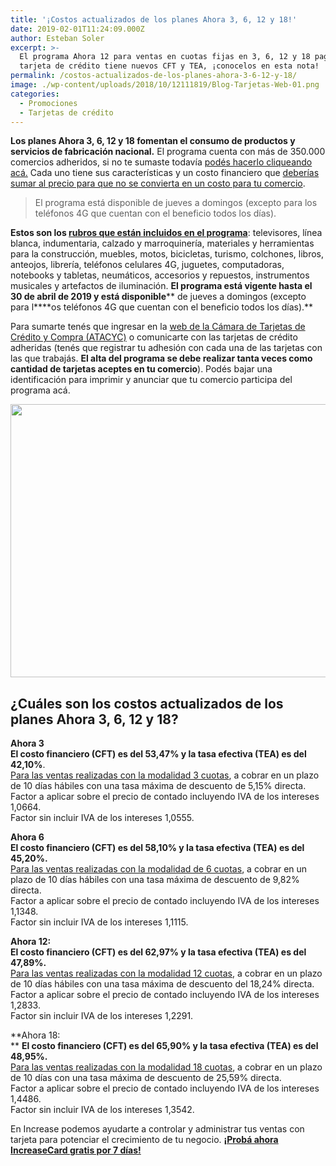 ```yaml
---
title: '¡Costos actualizados de los planes Ahora 3, 6, 12 y 18!'
date: 2019-02-01T11:24:09.000Z
author: Esteban Soler
excerpt: >-
  El programa Ahora 12 para ventas en cuotas fijas en 3, 6, 12 y 18 pagos con
  tarjeta de crédito tiene nuevos CFT y TEA, ¡conocelos en esta nota!
permalink: /costos-actualizados-de-los-planes-ahora-3-6-12-y-18/
image: ./wp-content/uploads/2018/10/12111819/Blog-Tarjetas-Web-01.png
categories:
  - Promociones
  - Tarjetas de crédito
---
```

**Los planes Ahora 3, 6, 12 y 18 fomentan el consumo de productos y servicios de fabricación nacional.** El programa cuenta con más de 350.000 comercios adheridos, si no te sumaste todavía [podés hacerlo cliqueando acá.](http://www.ahora12.gob.ar/comercios.php) Cada uno tiene sus características y un costo financiero que [deberías sumar al precio para que no se convierta en un costo para tu comercio](https://increasecard.com/ventas-con-tarjeta-en-cuotas-conoce-el-costo/).

> El programa está disponible de jueves a domingos (excepto para los teléfonos 4G que cuentan con el beneficio todos los días).

**Estos son los [rubros que están incluidos en el programa](http://www.ahora12.gob.ar/rubros.htm)**: televisores, línea blanca, indumentaria, calzado y marroquinería, materiales y herramientas para la construcción, muebles, motos, bicicletas, turismo, colchones, libros, anteojos, librería, teléfonos celulares 4G, juguetes, computadoras, notebooks y tabletas, neumáticos, accesorios y repuestos, instrumentos musicales y artefactos de iluminación. **El programa está vigente hasta el 30 de abril de 2019 y está disponible**** de jueves a domingos (excepto para l****os teléfonos 4G que cuentan con el beneficio todos los días).**

Para sumarte tenés que ingresar en la [web de la Cámara de Tarjetas de Crédito y Compra (ATACYC)](http://www.atacyc.com.ar/) o comunicarte con las tarjetas de crédito adheridas (tenés que registrar tu adhesión con cada una de las tarjetas con las que trabajás. **El alta del programa se debe realizar tanta veces como cantidad de tarjetas aceptes en tu comercio**). Podés bajar una identificación para imprimir y anunciar que tu comercio participa del programa acá.

[<img class="aligncenter wp-image-4730 size-full" src="https://d1nzec96y7u1ro.cloudfront.net/wp-content/uploads/2018/01/06133258/Banner-News-02.png" alt="" width="885" height="437" srcset="https://d1nzec96y7u1ro.cloudfront.net/wp-content/uploads/2018/01/06133258/Banner-News-02.png 885w, https://d1nzec96y7u1ro.cloudfront.net/wp-content/uploads/2018/01/06133258/Banner-News-02-300x148.png 300w, https://d1nzec96y7u1ro.cloudfront.net/wp-content/uploads/2018/01/06133258/Banner-News-02-768x379.png 768w" sizes="(max-width: 885px) 100vw, 885px" />](http://bit.ly/2D1YKac)

## ¿Cuáles son los costos actualizados de los planes Ahora 3, 6, 12 y 18?

**Ahora 3  
El costo financiero (CFT) es del 53,47% y la tasa efectiva (TEA) es del 42,10%**.  
[Para las ventas realizadas con la modalidad 3 cuotas](https://increasecard.com/vender-en-cuotas-con-ahora-3-y-ahora-6-todo-lo-que-tenes-que-saber/), a cobrar en un plazo de 10 días hábiles con una tasa máxima de descuento de 5,15% directa.  
Factor a aplicar sobre el precio de contado incluyendo IVA de los intereses 1,0664.  
Factor sin incluir IVA de los intereses 1,0555.

**Ahora 6  
El costo financiero (CFT) es del 58,10% y la tasa efectiva (TEA) es del 45,20%.**  
[Para las ventas realizadas con la modalidad de 6 cuotas](https://increasecard.com/vender-en-cuotas-con-ahora-3-y-ahora-6-todo-lo-que-tenes-que-saber/), a cobrar en un plazo de 10 días hábiles con una tasa máxima de descuento de 9,82% directa.  
Factor a aplicar sobre el precio de contado incluyendo IVA de los intereses 1,1348.  
Factor sin incluir IVA de los intereses 1,1115.

**Ahora 12:**  
**El costo financiero (CFT) es del 62,97% y la tasa efectiva (TEA) es del 47,89%.**  
[Para las ventas realizadas con la modalidad 12 cuotas](https://increasecard.com/vender-en-cuotas-con-ahora-12-todo-lo-que-tenes-que-saber/), a cobrar en un plazo de 10 días hábiles con una tasa máxima de descuento del 18,24% directa.  
Factor a aplicar sobre el precio de contado incluyendo IVA de los intereses 1,2833.  
Factor sin incluir IVA de los intereses 1,2291.

**Ahora 18:  
** **El costo financiero (CFT) es del 65,90% y la tasa efectiva (TEA) es del 48,95%.**  
[Para las ventas realizadas con la modalidad 18 cuotas](https://increasecard.com/vender-en-cuotas-con-ahora-18-todo-lo-que-tenes-que-saber/), a cobrar en un plazo de 10 días con una tasa máxima de descuento de 25,59% directa.  
Factor a aplicar sobre el precio de contado incluyendo IVA de los intereses 1,4486.  
Factor sin incluir IVA de los intereses 1,3542.

En Increase podemos ayudarte a controlar y administrar tus ventas con tarjeta para potenciar el crecimiento de tu negocio. [**¡Probá ahora IncreaseCard gratis por 7 días!**](http://bit.ly/2D1YKac)
